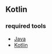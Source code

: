 ## Kotlin

### required tools
- [Java](https://www.oracle.com/technetwork/java/index.html/)
- [Kotlin](https://github.com/JetBrains/kotlin/releases/tag/v1.3.60)